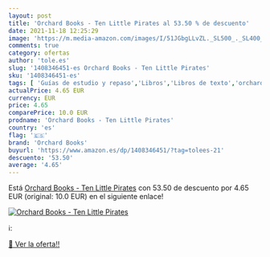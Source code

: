 ```yaml
---
layout: post
title: 'Orchard Books - Ten Little Pirates al 53.50 % de descuento'
date: 2021-11-18 12:25:29
image: 'https://m.media-amazon.com/images/I/51JGbgLLvZL._SL500_._SL400_.jpg'
comments: true
category: ofertas
author: 'tole.es'
slug: '1408346451-es Orchard Books - Ten Little Pirates'
sku: '1408346451-es'
tags: [ 'Guías de estudio y repaso','Libros','Libros de texto','orchard books', ]
actualPrice: 4.65 EUR
currency: EUR
price: 4.65
comparePrice: 10.0 EUR
prodname: 'Orchard Books - Ten Little Pirates'
country: 'es'
flag: '🇪🇸'
brand: 'Orchard Books'
buyurl: 'https://www.amazon.es/dp/1408346451/?tag=tolees-21'
descuento: '53.50'
average: '4.65'
---
```


Está [Orchard Books - Ten Little Pirates](https://www.amazon.es/dp/1408346451/?tag=tolees-21) con 53.50 de descuento por 4.65 EUR (original: 10.0 EUR) en el siguiente enlace!

[![Orchard Books - Ten Little Pirates](https://m.media-amazon.com/images/I/51JGbgLLvZL._SL500_._SL400_.jpg)](https://www.amazon.es/dp/1408346451/?tag=tolees-21)

ℹ️:


[🛒 Ver la oferta!!](https://www.amazon.es/dp/1408346451/?tag=tolees-21)
